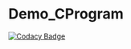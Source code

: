 # Demo_CProgram

[![Codacy Badge](https://api.codacy.com/project/badge/Grade/7d81270f5cd94d81aa87b16a3323ee5a)](https://app.codacy.com/manual/subha2019/Demo_CProgram?utm_source=github.com&utm_medium=referral&utm_content=subha2019/Demo_CProgram&utm_campaign=Badge_Grade_Dashboard)